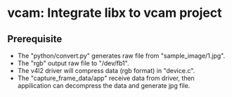 # vcam: Integrate libx to vcam project


## Prerequisite
* The "python/convert.py" generates raw file from "sample_image/1.jpg".
* The "rgb" output raw file to "/dev/fb1".
* The v4l2 driver will compress data (rgb format) in "device.c".
* The "capture_frame_data/app" receive data from driver, then appilication can decompress the data and generate jpg file. 

